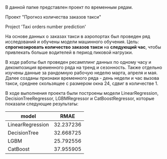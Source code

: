 В данной папке представлен проект по временным рядам.

Проект "Прогноз количества заказов такси"

Project 'Taxi orders number prediction'

На основе данных о заказах такси в аэропортах был проведен ряд исследований и обучены модели машинного обучения. Цель: **спрогнозировать количество заказов такси** на **следующий час**, чтобы привлекать больше водителей в период пиковой нагрузки.

В ходе работы был проведен ресамплинг данных по одному часу и декомпозиция временного ряда на тренд и сезонность. Также отдельно изучены данные за рандомную рабочую неделю марта, апреля и мая. Далее созданы признаки временного ряда - день недели и час вызова такси, среднее скользящее с размером окна 24, сдвиг в количестве 1.

В ходе выполнения проекта были построены модели LinearRegression, DecisionTreeRegressor, LGBMRegressor и CatBoostRegressor, которые показали следующие результаты:

|model|RMAE|
|----|----|
|LinearRegression	|32.237236|
|DecisionTree|	32.668725|
|LGBM	|25.792556|
|CatBoost	|37.955905|
